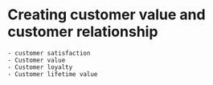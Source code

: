 # Creating customer value and customer relationship

```
- customer satisfaction
- Customer value
- Customer loyalty
- Customer lifetime value
```

